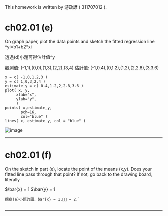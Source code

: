 This homework is written by 游政諺 ( 311707012 ).
# ch02.01 (e)
On graph paper, plot the data points and sketch the fitted regression line
^yi=b1+b2*xi

透過(d)小題可得估計值^y

觀測值: (-1,1),(0,0),(1,3),(2,2),(3,4)
估計值: (-1,0.4),(0,1.2),(1,2),(2,2.8),(3,3.6)
```
x = c( -1,0,1,2,3 )
y = c( 1,0,3,2,4 )
estimate_y = c( 0.4,1.2,2,2.8,3.6 )
plot( x, y,
     xlab="x", 
     ylab="y",
     )
points( x,estimate_y, 
       pch=16,                
       col="blue" )  
lines( x, estimate_y, col = "blue" )

```
![image](https://github.com/adni7413/hw0201_e/blob/main/b5d6cf20-bd02-4adf-8048-4596b9181ef4.png)

---
# ch02.01 (f)
On the sketch in part (e), locate the point of the means (x,y). Does your fitted line
pass through that point? If not, go back to the drawing board, literally

$\bar{x} = 1 
$\bar{y} = 1
```
觀察(e)小題的圖，bar{x} = 1,􀝕􀴤 = 2.`


```



---

